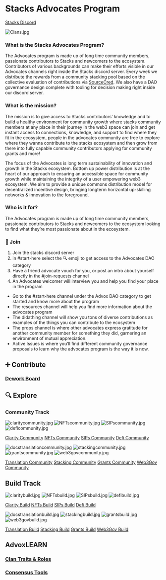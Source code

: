 # Stacks Advocates Program
[Stacks Discord](https://discord.com/invite/zrvWsQC)

![Clans.jpg](https://github.com/stx-advox/stacks-advocates/blob/main/assets/css/Clans.jpg?raw=true)

### What is the Stacks Advocates Program?

The Advocates program is made up of long time community members, passionate contributors to Stacks and newcomers to the ecosystem. Contributors of various backgrounds can make their efforts visible in our Advocates channels right inside the Stacks discord server. Every week we distribute the rewards from a community stacking pool based on the collective evaluation of contributions via [SourceCred](https://sourcecred.io/docs). We also have a DAO governance design complete with tooling for decision making right inside our discord server.

### What is the mission?

The mission is to give access to Stacks contributors’ knowledge and to build a healthy environment for community growth where stacks community members at any place in their journey in the web3 space can join and get instant access to connections, knowledge, and support to find where they fit in the ecosystem, people in the advocates community are free to explore where they wanna contribute to the stacks ecosystem and then grow from there into fully capable community contributors applying for community grants and more!

The focus of the Advocates is long term sustainability of innovation and growth in the Stacks ecosystem. Bottom up power distribution is at the heart of our approach to ensuring an accessible space for community growth while maintaining the integrity of a user empowering web3 ecosystem. We aim to provide a unique commons distribution model for decentralized incentive design, bringing longterm horizontal up-skilling networks & innovation to the foreground.

### Who is it for?

The Advocates program is made up of long time community members, passionate contributors to Stacks and newcomers to the ecosystem looking to find what they’re most passionate about in the ecosystem.

###  🤝 Join
1. Join the stacks discord server 
2. in #start-here select the 🔍 emoji to get access to the Advocates DAO category
3. Have a friend advocate vouch for you, or post an intro about yourself directly in the #join-requests channel
4. An Advocates welcomer will interview you and help you find your place in the program
- Go to the #start-here channel under the Advox DAO category to get started and know more about the program
- The resources channel will help you find more information about the advocates program
- The didathing channel will show you tons of diverse contributions as examples of the things you can contribute to the ecosystem
- The props channel is where other advocates express gratitude for another community member for something they did, garnering an environment of mutual appreciation.
- Active Issues is where you’ll find different community governance proposals to learn why the advocates program is the way it is now.

## ➕ Contribute
### [Dework Board](https://app.dework.xyz/i/68xwGlKAFDpGeXSlAMN8rH)

##  🔍 Explore
### Community Track

![claritycommunity.jpg](https://github.com/stx-advox/stacks-advocates/blob/main/assets/css/claritycommunity.jpg?raw=true)  ![NFTscommunity.jpg](https://github.com/stx-advox/stacks-advocates/blob/main/assets/css/NFTscommunity.jpg?raw=true)  ![SIPscommunity.jpg](https://github.com/stx-advox/stacks-advocates/blob/main/assets/css/SIPscommunity.jpg?raw=true)  ![deficommunity.jpg](https://github.com/stx-advox/stacks-advocates/blob/main/assets/css/deficommunity.jpg?raw=true)


[Clarity Community](https://twitter.com/clarity_lang)  [NFTs Community](https://discord.gg/nPGNt6eE78)  [SIPs Community](https://forum.stacks.org/t/06-weekly-sip-call-stx-mining-with-mattystx-sip-stacks-improvement-proposals/13478)  [Defi Community](https://discord.gg/RewQBNNhj6)  
 

![docstranslationcommunity.jpg](https://github.com/stx-advox/stacks-advocates/blob/main/assets/css/docstranslationcommunity.jpg?raw=true)  ![stackingcommunity.jpg](https://github.com/stx-advox/stacks-advocates/blob/main/assets/css/stackingcommunity.jpg?raw=true)  ![grantscommunity.jpg](https://github.com/stx-advox/stacks-advocates/blob/main/assets/css/grantscommunity.jpg?raw=true)  ![web3govcommunity.jpg](https://github.com/stx-advox/stacks-advocates/blob/main/assets/css/web3govcommunity.jpg?raw=true)

 [Translation Community](https://crowdin.com/project/docsstacksco) [Stacking Community](https://discord.gg/yyugHx4Sbg)  [Grants Community](https://grants.stacks.org/)  [Web3Gov Community](https://github.com/stacksgov/pm)
## Build Track
![claritybuild.jpg](https://github.com/stx-advox/stacks-advocates/blob/main/assets/css/claritybuild.jpg?raw=true)  ![NFTsbuild.jpg](https://github.com/stx-advox/stacks-advocates/blob/main/assets/css/NFTsbuild.jpg?raw=true)  ![SIPsbuild.jpg](https://github.com/stx-advox/stacks-advocates/blob/main/assets/css/SIPsbuild.jpg?raw=true)  ![defibuild.jpg](https://github.com/stx-advox/stacks-advocates/blob/main/assets/css/defibuild.jpg?raw=true)  

[Clarity Build](https://github.com/stacksgov/residence-program/issues/25#issuecomment-1072339878) [NFTs Build](https://discord.gg/nPGNt6eE78)  [SIPs Build](https://forum.stacks.org/t/06-weekly-sip-call-stx-mining-with-mattystx-sip-stacks-improvement-proposals/13478)  [Defi Build](https://www.stacks.co/blog-categories/defi)

![docstranslationbuild.jpg](https://github.com/stx-advox/stacks-advocates/blob/main/assets/css/docstranslationbuild.jpg?raw=true)  ![stackingbuild.jpg](https://github.com/stx-advox/stacks-advocates/blob/main/assets/css/stackingbuild.jpg?raw=true)  ![grantsbuild.jpg](https://github.com/stx-advox/stacks-advocates/blob/main/assets/css/grantsbuild.jpg?raw=true)  ![web3govbuild.jpg](https://github.com/stx-advox/stacks-advocates/blob/main/assets/css/web3govbuild.jpg?raw=true)

[Translation Build](https://crowdin.com/project/docsstacksco) [Stacking Build](https://www.stacks.co/blog-categories/stacking?ref=stacksblog)  [Grants Build](https://grants.stacks.org)  [Web3Gov Build](https://github.com/stacksgov/pm/issues/129)



## AdvoxLEARN
### [Clan Traits & Roles](https://github.com/stx-advox/stacks-advocates/blob/main/pages/AdvoxLearn/ClanTraits%26Roles.md)
### [Consensus Tools](https://github.com/stx-advox/stacks-advocates/blob/main/pages/AdvoxLearn/consensustools.md)
